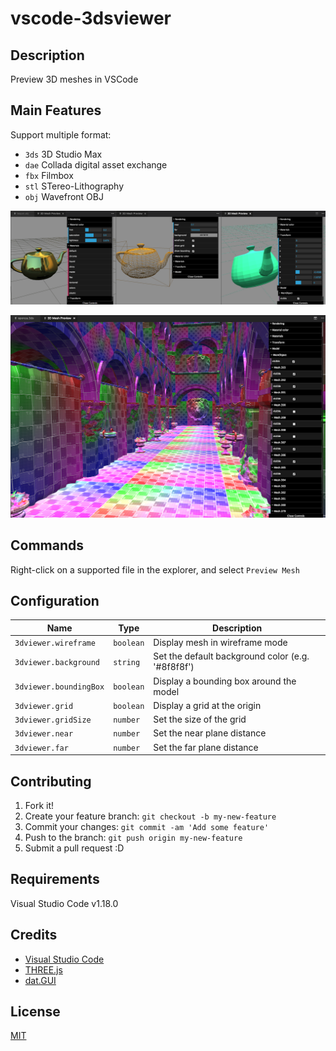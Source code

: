 # vscode-3dsviewer

## Description

Preview 3D meshes in VSCode

## Main Features

Support multiple format:
* `3ds` 3D Studio Max
* `dae` Collada digital asset exchange
* `fbx` Filmbox
* `stl` STereo-Lithography
* `obj` Wavefront OBJ


![teapot](images/teapot.png)  
  
![sponza](images/sponza.png)  
  

## Commands

Right-click on a supported file in the explorer, and select `Preview Mesh`

## Configuration

|Name                   |Type      |Description
|-----------------------|----------|------------
|`3dviewer.wireframe`   |`boolean` |Display mesh in wireframe mode
|`3dviewer.background`  |`string`  |Set the default background color (e.g. '#8f8f8f')
|`3dviewer.boundingBox` |`boolean` |Display a bounding box around the model
|`3dviewer.grid`        |`boolean` |Display a grid at the origin
|`3dviewer.gridSize`    |`number`  |Set the size of the grid
|`3dviewer.near`        |`number`  |Set the near plane distance
|`3dviewer.far`         |`number`  |Set the far plane distance

## Contributing

1. Fork it!
2. Create your feature branch: `git checkout -b my-new-feature`
3. Commit your changes: `git commit -am 'Add some feature'`
4. Push to the branch: `git push origin my-new-feature`
5. Submit a pull request :D

## Requirements

Visual Studio Code v1.18.0

## Credits

* [Visual Studio Code](https://code.visualstudio.com/)
* [THREE.js](https://threejs.org)
* [dat.GUI](http://workshop.chromeexperiments.com/examples/gui/#1--Basic-Usage)

## License

[MIT](LICENSE.md)